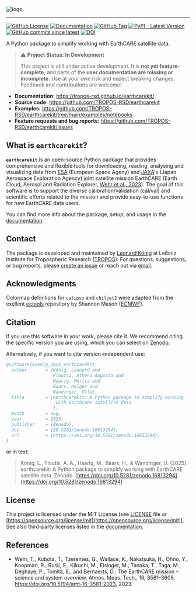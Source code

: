 <picture align="center">
  <source media="(prefers-color-scheme: dark)" srcset="./docs/images/logos/earthcarekit-logo-lightblue.png">
  <img alt="logo" src="./docs/images/logos/earthcarekit-logo-blue.png">
</picture>

---

[![GitHub License](https://img.shields.io/github/license/TROPOS-RSD/earthcarekit?label=license&color=green)](https://github.com/TROPOS-RSD/earthcarekit/blob/main/LICENSE)
[![Documentation](https://img.shields.io/badge/docs-online-brightgreen)](https://tropos-rsd.github.io/earthcarekit/)
[![GitHub Tag](https://img.shields.io/github/v/tag/TROPOS-RSD/earthcarekit?label=latest&color=blue&logo=github)](https://github.com/TROPOS-RSD/earthcarekit/tags)
[![PyPI - Latest Version](https://img.shields.io/pypi/v/earthcarekit?label=latest%20on%20PyPI&color=blue)](https://pypi.org/project/earthcarekit/)
[![GitHub commits since latest](https://img.shields.io/github/commits-since/TROPOS-RSD/earthcarekit/latest.svg?color=blue)](https://github.com/TROPOS-RSD/earthcarekit/commits/main)
[![DOI](https://zenodo.org/badge/DOI/10.5281/zenodo.16813765.svg)](https://doi.org/10.5281/zenodo.16813765)

A Python package to simplify working with EarthCARE satellite data.

> ⚠️ **Project Status: In Development**
> 
> This project is still under active development.
> It is **not yet feature-complete**, and parts of the **user documentation are missing or incomplete**.
> Use at your own risk and expect breaking changes.
> Feedback and contributions are welcome!

- **Documentation:** https://tropos-rsd.github.io/earthcarekit/
- **Source code:** https://github.com/TROPOS-RSD/earthcarekit
- **Examples:** https://github.com/TROPOS-RSD/earthcarekit/tree/main/examples/notebooks
- **Feature requests and bug reports:** https://github.com/TROPOS-RSD/earthcarekit/issues

## What is `earthcarekit`?

**`earthcarekit`** is an open-source Python package that provides comprehensive and flexible tools for downloading, reading, analysing and visualizing data from [ESA](https://earth.esa.int/eogateway/missions/earthcare) (European Space Ageny) and [JAXA](https://www.eorc.jaxa.jp/EARTHCARE/index.html)'s (Japan Aerospace Exploration Agency) joint satellite mission EarthCARE (Earth Cloud, Aerosol and Radiation Explorer, [Wehr et al., 2023](https://doi.org/10.5194/amt-16-3581-2023)). The goal of this software is to support the diverse calibration/validation (cal/val) and scientific efforts related to the mission and provide easy-to-use functions for new EarthCARE data users.

You can find more info about the package, setup, and usage in the [documentation](https://tropos-rsd.github.io/earthcarekit/).

## Contact

The package is developed and maintained by [Leonard König](https://orcid.org/0009-0004-3095-3969) at Leibniz Institute for Tropospheric Research ([TROPOS](https://www.tropos.de/en/)).
For questions, suggestions, or bug reports, please [create an issue](https://github.com/TROPOS-RSD/earthcarekit/issues) or reach out via [email](mailto:koenig@tropos.de).

## Acknowledgments

Colormap definitions for `calipso` and `chiljet2` were adapted from the exellent [ectools](https://bitbucket.org/smason/workspace/projects/EC) repository by Shannon Mason ([ECMWF](https://www.ecmwf.int/)).

## Citation

If you use this software in your work, please cite it.
We recommend citing the specific version you are using, which you can select on [Zenodo](https://doi.org/10.5281/zenodo.16813294).

Alternatively, if you want to cite version-independent use:

```bibtex
@software{koenig_2025_earthcarekit,
  author       = {König, Leonard and
                  Floutsi, Athena Augusta and
                  Haarig, Moritz and
                  Baars, Holger and
                  Wandinger, Ulla},
  title        = {earthcarekit: A Python package to simplify working
                   with EarthCARE satellite data
                  },
  month        = aug,
  year         = 2025,
  publisher    = {Zenodo},
  doi          = {10.5281/zenodo.16813294},
  url          = {https://doi.org/10.5281/zenodo.16813294},
}
```

or in text:

> König, L., Floutsi, A. A., Haarig, M., Baars, H., & Wandinger, U. (2025). earthcarekit: A Python package to simplify working with EarthCARE satellite data. Zenodo. [https://doi.org/10.5281/zenodo.16813294](https://doi.org/10.5281/zenodo.16813294)

## License

This project is licensed under the MIT License (see [LICENSE](https://github.com/TROPOS-RSD/earthcarekit/blob/main/LICENSE) file or [https://opensource.org/license/mit](https://opensource.org/license/mit)). See also third-party licenses listed in the [documentation](https://tropos-rsd.github.io/earthcarekit/#third-party-licenses).

## References

- Wehr, T., Kubota, T., Tzeremes, G., Wallace, K., Nakatsuka, H., Ohno, Y., Koopman, R., Rusli, S., Kikuchi, M., Eisinger, M., Tanaka, T., Taga, M., Deghaye, P., Tomita, E., and Bernaerts, D.: The EarthCARE mission – science and system overview, Atmos. Meas. Tech., 16, 3581–3608, https://doi.org/10.5194/amt-16-3581-2023, 2023.